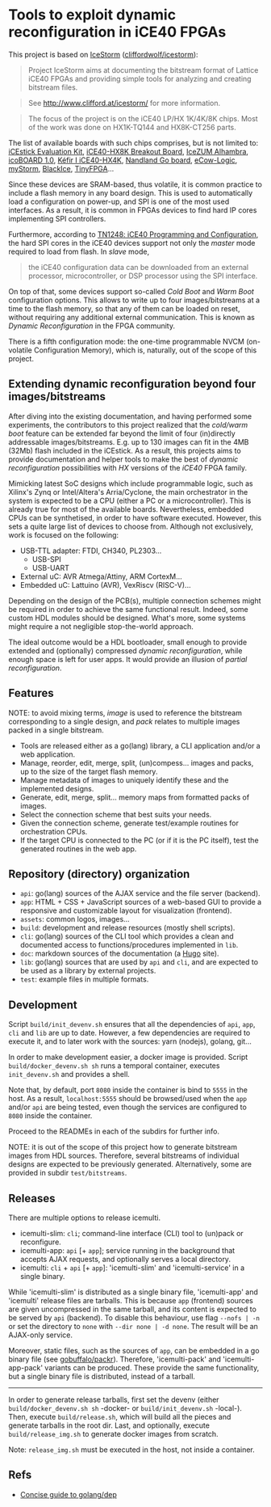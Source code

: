 # Tools to exploit dynamic reconfiguration in iCE40 FPGAs

This project is based on [IceStorm](http://www.clifford.at/icestorm) ([cliffordwolf/icestorm](https://github.com/cliffordwolf/icestorm)):

> Project IceStorm aims at documenting the bitstream format of Lattice iCE40
FPGAs and providing simple tools for analyzing and creating bitstream files.

> See http://www.clifford.at/icestorm/ for more information.

> The focus of the project is on the iCE40 LP/HX 1K/4K/8K chips. Most of the work was done on HX1K-TQ144 and HX8K-CT256 parts.

The list of available boards with such chips comprises, but is not limited to: [iCEstick Evaluation Kit](http://www.latticesemi.com/icestick), [iCE40-HX8K Breakout Board](http://www.latticesemi.com/Products/DevelopmentBoardsAndKits/iCE40HX8KBreakoutBoard.aspx), [IceZUM Alhambra](https://github.com/FPGAwars/icezum), [icoBOARD 1.0](http://icoboard.org/about-icoboard.html), [Kéfir I iCE40-HX4K](http://fpgalibre.sourceforge.net/Kefir/), [Nandland Go board](https://www.nandland.com/goboard/introduction.html), [eCow-Logic](http://www.ecowlogic.fr/), [myStorm](https://folknologylabs.wordpress.com/2016/07/21/a-perfect-storm/), [BlackIce](https://mystorm.uk/we-forecast-blackice-this-winter-2/), [TinyFPGA](http://tinyfpga.com/)...

Since these devices are SRAM-based, thus volatile, it is common practice to include a flash memory in any board design. This is used to automatically load a configuration on power-up, and SPI is one of the most used interfaces. As a result, it is common in FPGAs devices to find hard IP cores implementing SPI controllers.

Furthermore, according to [TN1248: iCE40 Programming and Configuration](http://www.latticesemi.com/dynamic/view_document.cfm?document_id=46502), the hard SPI cores in the iCE40 devices support not only the *master* mode required to load from flash. In *slave* mode,

>the iCE40 configuration data can be downloaded from an external processor, microcontroller, or DSP processor using the SPI interface.

On top of that, some devices support so-called *Cold Boot* and *Warm Boot* configuration options. This allows to write up to four images/bitstreams at a time to the flash memory, so that any of them can be loaded on reset, without requiring any additional external communication. This is known as *Dynamic Reconfiguration* in the FPGA community.

There is a fifth configuration mode: the one-time programmable NVCM (on-volatile Configuration Memory), which is, naturally, out of the scope of this project.

## Extending dynamic reconfiguration beyond four images/bitstreams

After diving into the existing documentation, and having performed some experiments, the contributors to this project realized that the *cold/warm boot* feature can be extended far beyond the limit of four (in)directly addressable images/bitstreams. E.g. up to 130 images can fit in the 4MB (32Mb) flash included in the iCEstick.
As a result, this projects aims to provide documentation and helper tools to make the best of *dynamic reconfiguration* possibilities with *HX* versions of the *iCE40* FPGA family.

Mimicking latest SoC designs which include programmable logic, such as Xilinx's Zynq or Intel/Altera's Arria/Cyclone, the main orchestrator in the system is expected to be a CPU (either a PC or a microcontroller). This is already true for most of the available boards. Nevertheless, embedded CPUs can be synthetised, in order to have software executed. However, this sets a quite large list of devices to choose from. Although not exclusively, work is focused on the following:

- USB-TTL adapter: FTDI, CH340, PL2303...
  - USB-SPI
  - USB-UART
- External uC: AVR Atmega/Attiny, ARM CortexM...
- Embedded uC: Lattuino (AVR), VexRiscv (RISC-V)...

Depending on the design of the PCB(s), multiple connection schemes might be required in order to achieve the same functional result. Indeed, some custom HDL modules should be designed. What's more, some systems might require a not negligible stop-the-world approach.

The ideal outcome would be a HDL bootloader, small enough to provide extended and (optionally) compressed *dynamic reconfiguration*, while enough space is left for user apps. It would provide an illusion of *partial reconfiguration*.

## Features

NOTE: to avoid mixing terms, *image* is used to reference the bitstream corresponding to a single design, and *pack* relates to multiple images packed in a single bitstream.

- Tools are released either as a go(lang) library, a CLI application and/or a web application.
- Manage, reorder, edit, merge, split, (un)compess... images and packs, up to the size of the target flash memory.
- Manage metadata of images to uniquely identify these and the implemented designs.
- Generate, edit, merge, split... memory maps from formatted packs of images.
- Select the connection scheme that best suits your needs.
- Given the connection scheme, generate test/example routines for orchestration CPUs.
- If the target CPU is connected to the PC (or if it is the PC itself), test the generated routines in the web app.

## Repository (directory) organization

- `api`: go(lang) sources of the AJAX service and the file server (backend).
- `app`: HTML + CSS + JavaScript sources of a web-based GUI to provide a responsive and customizable layout for visualization (frontend).
- `assets`: common logos, images...
- `build`: development and release resources (mostly shell scripts).
- `cli`: go(lang) sources of the CLI tool which provides a clean and documented access to functions/procedures implemented in `lib`.
- `doc`: markdown sources of the documentation (a [Hugo](https://github.com/gohugoio/hugo) site).
- `lib`: go(lang) sources that are used by `api` and `cli`, and are expected to be used as a library by external projects.
- `test`: example files in multiple formats.

## Development

Script `build/init_devenv.sh` ensures that all the dependencies of `api`, `app`, `cli` and `lib` are up to date. However, a few dependencies are required to execute it, and to later work with the sources: yarn (nodejs), golang, git...

In order to make development easier, a docker image is provided. Script `build/docker_devenv.sh sh` runs a temporal container, executes `init_devenv.sh` and provides a shell.

Note that, by default, port `8080` inside the container is bind to `5555` in the host. As a result, `localhost:5555` should be browsed/used when the `app` and/or `api` are being tested, even though the services are configured to `8080` inside the container.

Proceed to the READMEs in each of the subdirs for further info.

NOTE: it is out of the scope of this project how to generate bitstream images from HDL sources. Therefore, several bitstreams of individual designs are expected to be previously generated. Alternatively, some are provided in subdir `test/bitstreams`.

## Releases

There are multiple options to release icemulti.

- icemulti-slim: `cli`; command-line interface (CLI) tool to (un)pack or reconfigure.
- icemulti-app: `api` [+ `app`]; service running in the background that accepts AJAX requests, and optionally serves a local directory.
- icemulti: `cli` + `api` [+ `app`]: 'icemulti-slim' and 'icemulti-service' in a single binary.

While 'icemulti-slim' is distributed as a single binary file, 'icemulti-app' and 'icemulti' release files are tarballs. This is because `app` (frontend) sources are given uncompressed in the same tarball, and its content is expected to be served by `api` (backend). To disable this behaviour, use flag `--nofs | -n` or set the directory to `none` with `--dir none | -d none`. The result will be an AJAX-only service.

Moreover, static files, such as the sources of `app`, can be embedded in a go binary file (see [gobuffalo/packr](https://github.com/gobuffalo/packr)). Therefore, 'icemulti-pack' and 'icemulti-app-pack' variants can be produced. These provide the same functionality, but a single binary file is distributed, instead of a tarball.

---

In order to generate release tarballs, first set the devenv (either `build/docker_devenv.sh sh` -docker- or `build/init_devenv.sh` -local-). Then, execute `build/release.sh`, which will build all the pieces and generate tarballs in the root dir. Last, and optionally, execute `build/release_img.sh` to generate docker images from scratch.

Note: `release_img.sh` must be executed in the host, not inside a container.

## Refs

- [Concise guide to golang/dep ](https://gist.github.com/subfuzion/12342599e26f5094e4e2d08e9d4ad50d)
